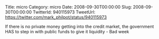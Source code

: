 Title: micro
Category: micro
Date: 2008-09-30T00:00:00
Slug: 2008-09-30T00:00:00
TwitterId: 940115973
TweetUrl: https://twitter.com/mark_philpot/status/940115973

If there is no private money getting into the credit market, the government HAS to step in with public funds to give it liquidity - Bad week